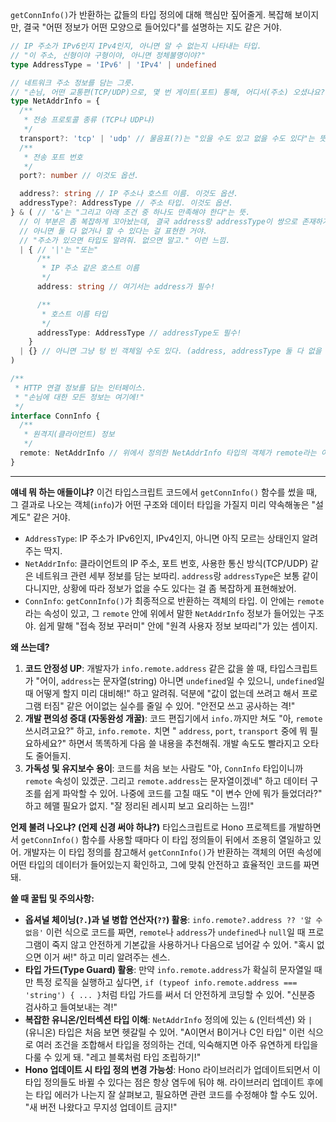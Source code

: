 `getConnInfo()`가 반환하는 값들의 타입 정의에 대해 핵심만 짚어줄게. 복잡해 보이지만, 결국 "어떤 정보가 어떤 모양으로 들어있다"를 설명하는 지도 같은 거야.

```typescript
// IP 주소가 IPv6인지 IPv4인지, 아니면 알 수 없는지 나타내는 타입.
// "이 주소, 신형이야 구형이야, 아니면 정체불명이야?"
type AddressType = 'IPv6' | 'IPv4' | undefined

// 네트워크 주소 정보를 담는 그릇.
// "손님, 어떤 교통편(TCP/UDP)으로, 몇 번 게이트(포트) 통해, 어디서(주소) 오셨나요?"
type NetAddrInfo = {
  /**
   * 전송 프로토콜 종류 (TCP냐 UDP냐)
   */
  transport?: 'tcp' | 'udp' // 물음표(?)는 "있을 수도 있고 없을 수도 있다"는 뜻. 옵션이란 얘기지.
  /**
   * 전송 포트 번호
   */
  port?: number // 이것도 옵션.

  address?: string // IP 주소나 호스트 이름. 이것도 옵션.
  addressType?: AddressType // 주소 타입. 이것도 옵션.
} & ( // '&'는 "그리고 아래 조건 중 하나도 만족해야 한다"는 뜻.
  // 이 부분은 좀 복잡하게 꼬아놨는데, 결국 address랑 addressType이 쌍으로 존재하거나,
  // 아니면 둘 다 없거나 할 수 있다는 걸 표현한 거야.
  // "주소가 있으면 타입도 알려줘. 없으면 말고." 이런 느낌.
  | { // '|'는 "또는"
      /**
       * IP 주소 같은 호스트 이름
       */
      address: string // 여기서는 address가 필수!

      /**
       * 호스트 이름 타입
       */
      addressType: AddressType // addressType도 필수!
    }
  | {} // 아니면 그냥 텅 빈 객체일 수도 있다. (address, addressType 둘 다 없을 때)
)

/**
 * HTTP 연결 정보를 담는 인터페이스.
 * "손님에 대한 모든 정보는 여기에!"
 */
interface ConnInfo {
  /**
   * 원격지(클라이언트) 정보
   */
  remote: NetAddrInfo // 위에서 정의한 NetAddrInfo 타입의 객체가 remote라는 이름으로 들어있다.
}
```

---

**얘네 뭐 하는 애들이냐?**
이건 타입스크립트 코드에서 `getConnInfo()` 함수를 썼을 때, 그 결과로 나오는 객체(`info`)가 어떤 구조와 데이터 타입을 가질지 미리 약속해놓은 "설계도" 같은 거야.

*   `AddressType`: IP 주소가 IPv6인지, IPv4인지, 아니면 아직 모르는 상태인지 알려주는 딱지.
*   `NetAddrInfo`: 클라이언트의 IP 주소, 포트 번호, 사용한 통신 방식(TCP/UDP) 같은 네트워크 관련 세부 정보를 담는 보따리. `address`랑 `addressType`은 보통 같이 다니지만, 상황에 따라 정보가 없을 수도 있다는 걸 좀 복잡하게 표현해놨어.
*   `ConnInfo`: `getConnInfo()`가 최종적으로 반환하는 객체의 타입. 이 안에는 `remote`라는 속성이 있고, 그 `remote` 안에 위에서 말한 `NetAddrInfo` 정보가 들어있는 구조야. 쉽게 말해 "접속 정보 꾸러미" 안에 "원격 사용자 정보 보따리"가 있는 셈이지.

**왜 쓰는데?**
1.  **코드 안정성 UP**: 개발자가 `info.remote.address` 같은 값을 쓸 때, 타입스크립트가 "어이, `address`는 문자열(string) 아니면 `undefined`일 수 있으니, `undefined`일 때 어떻게 할지 미리 대비해!" 하고 알려줘. 덕분에 "값이 없는데 쓰려고 해서 프로그램 터짐" 같은 어이없는 실수를 줄일 수 있어. "안전모 쓰고 공사하는 격!"
2.  **개발 편의성 증대 (자동완성 개꿀)**: 코드 편집기에서 `info.`까지만 쳐도 "아, `remote` 쓰시려고요?" 하고, `info.remote.` 치면 " `address`, `port`, `transport` 중에 뭐 필요하세요?" 하면서 똑똑하게 다음 쓸 내용을 추천해줘. 개발 속도도 빨라지고 오타도 줄어들지.
3.  **가독성 및 유지보수 용이**: 코드를 처음 보는 사람도 "아, `ConnInfo` 타입이니까 `remote` 속성이 있겠군. 그리고 `remote.address`는 문자열이겠네" 하고 데이터 구조를 쉽게 파악할 수 있어. 나중에 코드를 고칠 때도 "이 변수 안에 뭐가 들었더라?" 하고 헤맬 필요가 없지. "잘 정리된 레시피 보고 요리하는 느낌!"

**언제 불려 나오냐? (언제 신경 써야 하냐?)**
타입스크립트로 Hono 프로젝트를 개발하면서 `getConnInfo()` 함수를 사용할 때마다 이 타입 정의들이 뒤에서 조용히 열일하고 있어. 개발자는 이 타입 정의를 참고해서 `getConnInfo()`가 반환하는 객체의 어떤 속성에 어떤 타입의 데이터가 들어있는지 확인하고, 그에 맞춰 안전하고 효율적인 코드를 짜면 돼.

**쓸 때 꿀팁 및 주의사항:**
*   **옵셔널 체이닝(`?.`)과 널 병합 연산자(`??`) 활용**: `info.remote?.address ?? '알 수 없음'` 이런 식으로 코드를 짜면, `remote`나 `address`가 `undefined`나 `null`일 때 프로그램이 죽지 않고 안전하게 기본값을 사용하거나 다음으로 넘어갈 수 있어. "혹시 없으면 이거 써!" 하고 미리 알려주는 센스.
*   **타입 가드(Type Guard) 활용**: 만약 `info.remote.address`가 확실히 문자열일 때만 특정 로직을 실행하고 싶다면, `if (typeof info.remote.address === 'string') { ... }`처럼 타입 가드를 써서 더 안전하게 코딩할 수 있어. "신분증 검사하고 들여보내는 격!"
*   **복잡한 유니온/인터섹션 타입 이해**: `NetAddrInfo` 정의에 있는 `&` (인터섹션) 와 `|` (유니온) 타입은 처음 보면 헷갈릴 수 있어. "A이면서 B이거나 C인 타입" 이런 식으로 여러 조건을 조합해서 타입을 정의하는 건데, 익숙해지면 아주 유연하게 타입을 다룰 수 있게 돼. "레고 블록처럼 타입 조립하기!"
*   **Hono 업데이트 시 타입 정의 변경 가능성**: Hono 라이브러리가 업데이트되면서 이 타입 정의들도 바뀔 수 있다는 점은 항상 염두에 둬야 해. 라이브러리 업데이트 후에는 타입 에러가 나는지 잘 살펴보고, 필요하면 관련 코드를 수정해야 할 수도 있어. "새 버전 나왔다고 무지성 업데이트 금지!"